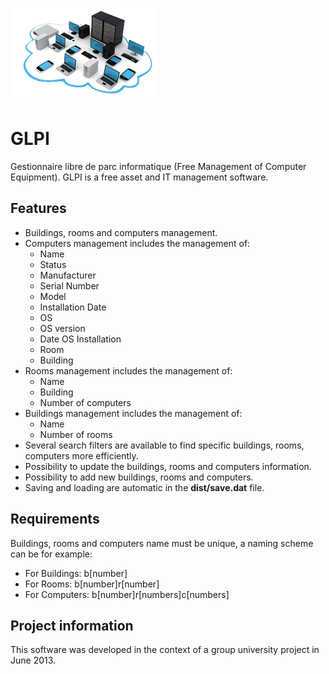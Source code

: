 ![GLPI](images/glpi_logo.png)
# GLPI
Gestionnaire libre de parc informatique (Free Management of Computer Equipment). 
GLPI is a free asset and IT management software.

## Features
* Buildings, rooms and computers management.
* Computers management includes the management of:
	* Name
	* Status
	* Manufacturer
	* Serial Number
	* Model
	* Installation Date
	* OS
	* OS version
	* Date OS Installation
	* Room
	* Building
* Rooms management includes the management of:
	* Name
	* Building
	* Number of computers
* Buildings management includes the management of:
	* Name
	* Number of rooms
* Several search filters are available to find specific buildings, rooms, computers more efficiently.
* Possibility to update the buildings, rooms and computers information.
* Possibility to add new buildings, rooms and computers.
* Saving and loading are automatic in the **dist/save.dat** file.

## Requirements
Buildings, rooms and computers name must be unique, a naming scheme can be for example:
* For Buildings: b[number]
* For Rooms: b[number]r[number]
* For Computers: b[number]r[numbers]c[numbers]

## Project information
This software was developed in the context of a group university project in June 2013.		
